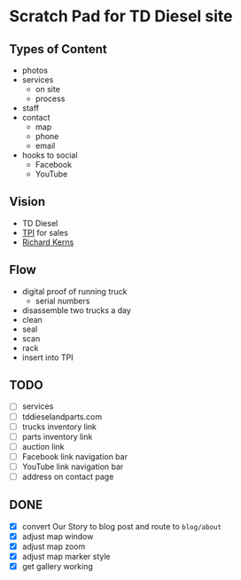 # Scratch Pad for TD Diesel site

## Types of Content

- photos
- services
  - on site
  - process
- staff
- contact
  - map
  - phone
  - email
- hooks to social
  - Facebook
  - YouTube

## Vision

- TD Diesel
- [TPI](truckpartsinventory.com) for sales
- [Richard Kerns](richardkernstruckparts.com)

## Flow

- digital proof of running truck
  - serial numbers
- disassemble two trucks a day
- clean
- seal
- scan
- rack
- insert into TPI

## TODO

- [ ] services
- [ ] tddieselandparts.com
- [ ] trucks inventory link
- [ ] parts inventory link
- [ ] auction link
- [ ] Facebook link navigation bar
- [ ] YouTube link navigation bar
- [ ] address on contact page

## DONE

- [x] convert Our Story to blog post and route to `blog/about`
- [x] adjust map window
- [x] adjust map zoom
- [x] adjust map marker style
- [x] get gallery working
